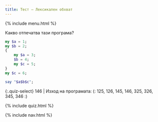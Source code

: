 ```yaml
---
title: Тест — Лексикален обхват
---
```


{% include menu.html %}

Какво отпечатва тази програма?

```raku
my $a = 1;
my $b = 2;
{
    my $a = 3;
    $b = 4;
    my $c = 5;
}
my $c = 6;

say "$a$b$c";
```

{:.quiz-select}
146 | Изход на програмата: (: 125, 126, 145, 146, 325, 326, 345, 346 :)

{% include quiz.html %}

{% include nav.html %}